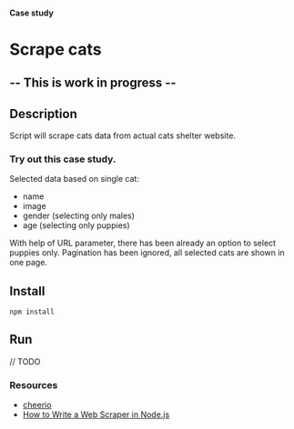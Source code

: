 #### Case study
# Scrape cats

## -- This is work in progress --

## Description

Script will scrape cats data from actual cats shelter website.

### Try out this case study.

Selected data based on single cat:
- name
- image
- gender (selecting only males)
- age (selecting only puppies)

With help of URL parameter, there has been already an option to select puppies only.
Pagination has been ignored, all selected cats are shown in one page.

## Install

`npm install`

## Run

// TODO

### Resources

- [cheerio](https://github.com/cheeriojs/cheerio)
- [How to Write a Web Scraper in Node.js](https://www.codementor.io/johnnyb/how-to-write-a-web-scraper-in-nodejs-du108266t)